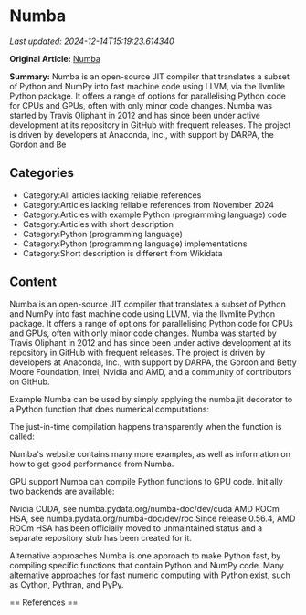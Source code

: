 # Numba

_Last updated: 2024-12-14T15:19:23.614340_

**Original Article:** [Numba](https://en.wikipedia.org/wiki/Numba)

**Summary:** Numba is an open-source JIT compiler that translates a subset of Python and NumPy into fast machine code using LLVM, via the llvmlite Python package. It offers a range of options for parallelising Python code for CPUs and GPUs, often with only minor code changes.
Numba was started by Travis Oliphant in 2012 and has since been under active development at its repository in GitHub with frequent releases. The project is driven by developers at Anaconda, Inc., with support by DARPA, the Gordon and Be

## Categories
- Category:All articles lacking reliable references
- Category:Articles lacking reliable references from November 2024
- Category:Articles with example Python (programming language) code
- Category:Articles with short description
- Category:Python (programming language)
- Category:Python (programming language) implementations
- Category:Short description is different from Wikidata

## Content

Numba is an open-source JIT compiler that translates a subset of Python and NumPy into fast machine code using LLVM, via the llvmlite Python package. It offers a range of options for parallelising Python code for CPUs and GPUs, often with only minor code changes.
Numba was started by Travis Oliphant in 2012 and has since been under active development at its repository in GitHub with frequent releases. The project is driven by developers at Anaconda, Inc., with support by DARPA, the Gordon and Betty Moore Foundation, Intel, Nvidia and AMD, and a community of contributors on GitHub.

Example
Numba can be used by simply applying the numba.jit decorator to a Python function that does numerical computations:

The just-in-time compilation happens transparently when the function is called:

Numba's website  contains many more examples, as well as information on how to get good performance from Numba.

GPU support
Numba can compile Python functions to GPU code. Initially two backends are available:

Nvidia CUDA, see numba.pydata.org/numba-doc/dev/cuda
AMD ROCm HSA, see numba.pydata.org/numba-doc/dev/roc
Since release 0.56.4, AMD ROCm HSA has been officially moved to unmaintained status and a separate repository stub has been created for it.

Alternative approaches
Numba is one approach to make Python fast, by compiling specific functions that contain
Python and NumPy code. Many alternative approaches for fast numeric computing with Python exist, such as Cython, Pythran, and PyPy.


== References ==